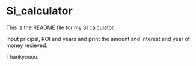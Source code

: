 # Si_calculator

This is the README file for my SI calculator.

input pricipal, ROI and years and print the amount and interest and year of money recieved.

Thankyouuu.

